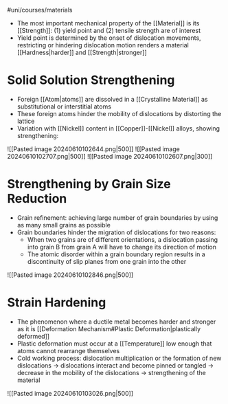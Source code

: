 #uni/courses/materials 

- The most important mechanical property of the [[Material]] is its [[Strength]]: (1) yield point and (2) tensile strength are of interest
- Yield point is determined by the onset of dislocation movements, restricting or hindering dislocation motion renders a material [[Hardness|harder]] and [[Strength|stronger]]

# Solid Solution Strengthening

- Foreign [[Atom|atoms]] are dissolved in a [[Crystalline Material]] as substitutional or interstitial atoms
- These foreign atoms hinder the mobility of dislocations by distorting the lattice
- Variation with [[Nickel]] content in [[Copper]]-[[Nickel]] alloys, showing strengthening:

![[Pasted image 20240610102644.png|500]]
![[Pasted image 20240610102707.png|500]]
![[Pasted image 20240610102607.png|300]]

# Strengthening by Grain Size Reduction

- Grain refinement: achieving large number of grain boundaries by using as many small grains as possible
- Grain boundaries hinder the migration of dislocations for two reasons:
	- When two grains are of different orientations, a dislocation passing into grain B from grain A will have to change its direction of motion
	- The atomic disorder within a grain boundary region results in a discontinuity of slip planes from one grain into the other

![[Pasted image 20240610102846.png|500]]

# Strain Hardening

- The phenomenon where a ductile metal becomes harder and stronger as it is [[Deformation Mechanism#Plastic Deformation|plastically deformed]]
- Plastic deformation must occur at a [[Temperature]] low enough that atoms cannot rearrange themselves
- Cold working process: dislocation multiplication or the formation of new dislocations -> dislocations interact and become pinned or tangled -> decrease in the mobility of the dislocations -> strengthening of the material

![[Pasted image 20240610103026.png|500]]